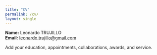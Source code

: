 ```yaml
---
title: "CV"
permalink: /cv/
layout: single
---
```


**Name:** Leonardo TRUJILLO  
**Email:** [leonardo.trujillo@gmail.com](mailto:leonardo.trujillo@gmail.com)  

Add your education, appointments, collaborations, awards, and service.
